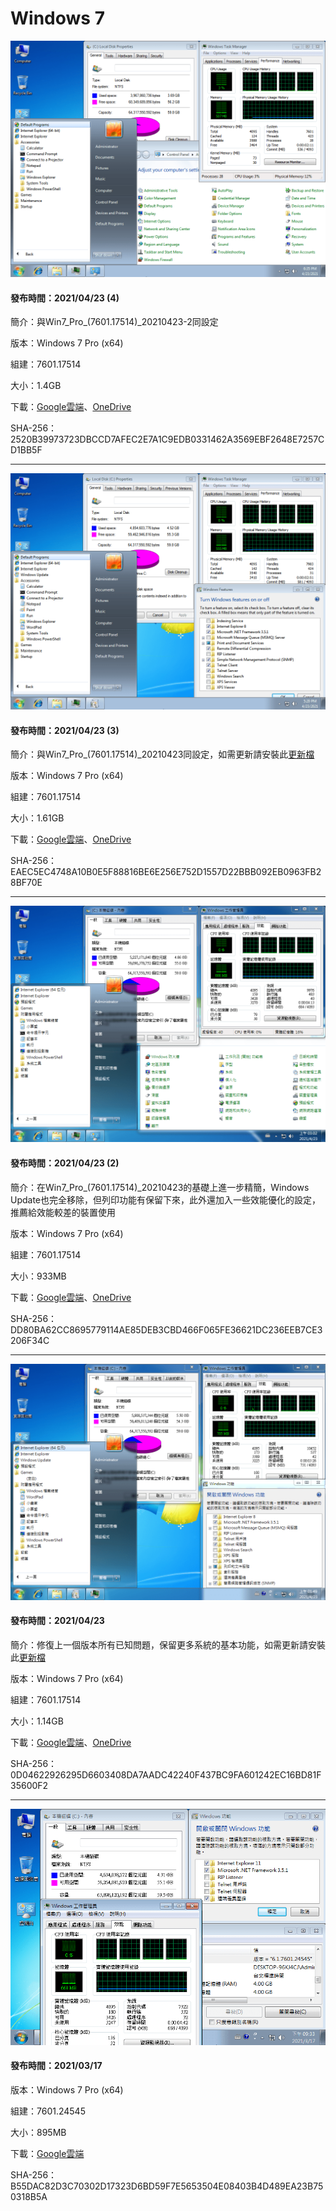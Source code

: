# Windows 7

![Win7_Pro_(7601.17514)_en_20210423-2.png](/preview/Win7_Pro_(7601.17514)_en_20210423-2.png)

#### 發布時間：2021/04/23 (4)

簡介：與Win7_Pro_(7601.17514)_20210423-2同設定

版本：Windows 7 Pro (x64)

組建：7601.17514

大小：1.4GB

下載：[Google雲端](http://tiny.cc/w7_en_20210423_2f)、[OneDrive](http://tiny.cc/w7_en_20210423_2f_o)

SHA-256：2520B39973723DBCCD7AFEC2E7A1C9EDB0331462A3569EBF2648E7257CD1BB5F

----

![Win7_Pro_(7601.17514)_en_20210423.png](/preview/Win7_Pro_(7601.17514)_en_20210423.png)

#### 發布時間：2021/04/23 (3)

簡介：與Win7_Pro_(7601.17514)_20210423同設定，如需更新請安裝此[更新檔](https://github.com/WhatTheBlock/Win10_Simplify/releases/download/v2021.04.23/7601.17514_to_7601.24576.exe)

版本：Windows 7 Pro (x64)

組建：7601.17514

大小：1.61GB

下載：[Google雲端](http://tiny.cc/w7_en_20210423_f)、[OneDrive](http://tiny.cc/w7_en_20210423_f_o)

SHA-256：EAEC5EC4748A10B0E5F88816BE6E256E752D1557D22BBB092EB0963FB28BF70E

----

![Win7_Pro_(7601.17514)_20210423-2.png](/preview/Win7_Pro_(7601.17514)_20210423-2.png)

#### 發布時間：2021/04/23 (2)

簡介：在Win7_Pro_(7601.17514)_20210423的基礎上進一步精簡，Windows Update也完全移除，但列印功能有保留下來，此外還加入一些效能優化的設定，推薦給效能較差的裝置使用

版本：Windows 7 Pro (x64)

組建：7601.17514

大小：933MB

下載：[Google雲端](http://tiny.cc/w7_x64_20210423_2)、[OneDrive](http://tiny.cc/w7_x64_20210423_2_o)

SHA-256：DD80BA62CC8695779114AE85DEB3CBD466F065FE36621DC236EEB7CE3206F34C

----

![Win7_Pro_(7601.17514)_20210423.png](/preview/Win7_Pro_(7601.17514)_20210423.png)

#### 發布時間：2021/04/23

簡介：修復上一個版本所有已知問題，保留更多系統的基本功能，如需更新請安裝此[更新檔](https://github.com/WhatTheBlock/Win10_Simplify/releases/download/v2021.04.23/7601.17514_to_7601.24576.exe)

版本：Windows 7 Pro (x64)

組建：7601.17514

大小：1.14GB

下載：[Google雲端](http://tiny.cc/w7_x64_20210423)、[OneDrive](http://tiny.cc/w7_x64_20210423_o)

SHA-256：0D04622926295D6603408DA7AADC42240F437BC9FA601242EC16BD81F35600F2

----

![Win7_Pro_(7601.24545)_x64_20210317.png](/preview/Win7_Pro_(7601.24545)_x64_20210317.png)

#### 發布時間：2021/03/17

版本：Windows 7 Pro (x64)

組建：7601.24545

大小：895MB

下載：[Google雲端](http://tiny.cc/win7_pro_x64_20210317)

SHA-256：B55DAC82D3C70302D17323D6BD59F7E5653504E08403B4D489EA23B750318B5A
